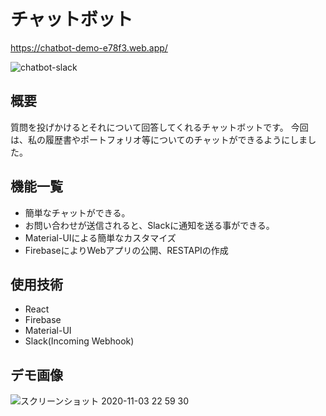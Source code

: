 # チャットボット
https://chatbot-demo-e78f3.web.app/

![chatbot-slack](https://user-images.githubusercontent.com/61319401/97996035-a4f65980-1e2a-11eb-9828-19166d7a44de.gif)

## 概要
質問を投げかけるとそれについて回答してくれるチャットボットです。
今回は、私の履歴書やポートフォリオ等についてのチャットができるようにしました。

## 機能一覧
* 簡単なチャットができる。
* お問い合わせが送信されると、Slackに通知を送る事ができる。
* Material-UIによる簡単なカスタマイズ
* FirebaseによりWebアプリの公開、RESTAPIの作成

## 使用技術
* React
* Firebase
* Material-UI
* Slack(Incoming Webhook)

## デモ画像
![スクリーンショット 2020-11-03 22 59 30](https://user-images.githubusercontent.com/61319401/97994253-77a8ac00-1e28-11eb-9526-7ec945c10d89.png)
